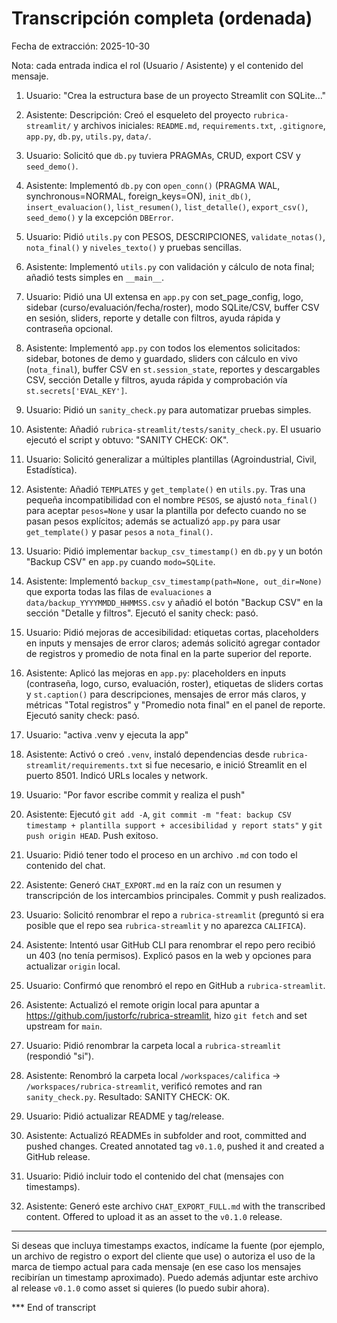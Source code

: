 <!--
  Volcado completo (transcripción) del chat entre el usuario y el asistente.
  Fecha de extracción: 2025-10-30
  Nota: Los timestamps exactos por mensaje no están disponibles en este entorno; se preserva
  el orden cronológico de los mensajes. Si necesitas timestamps exactos, indica y te guío
  cómo exportar desde la UI de tu cliente.
-->

# Transcripción completa (ordenada)

Fecha de extracción: 2025-10-30

Nota: cada entrada indica el rol (Usuario / Asistente) y el contenido del mensaje.

1) Usuario:
"Crea la estructura base de un proyecto Streamlit con SQLite..."

2) Asistente:
Descripción: Creó el esqueleto del proyecto `rubrica-streamlit/` y archivos iniciales: `README.md`, `requirements.txt`, `.gitignore`, `app.py`, `db.py`, `utils.py`, `data/`.

3) Usuario:
Solicitó que `db.py` tuviera PRAGMAs, CRUD, export CSV y `seed_demo()`.

4) Asistente:
Implementó `db.py` con `open_conn()` (PRAGMA WAL, synchronous=NORMAL, foreign_keys=ON), `init_db()`, `insert_evaluacion()`, `list_resumen()`, `list_detalle()`, `export_csv()`, `seed_demo()` y la excepción `DBError`.

5) Usuario:
Pidió `utils.py` con PESOS, DESCRIPCIONES, `validate_notas()`, `nota_final()` y `niveles_texto()` y pruebas sencillas.

6) Asistente:
Implementó `utils.py` con validación y cálculo de nota final; añadió tests simples en `__main__`.

7) Usuario:
Pidió una UI extensa en `app.py` con set_page_config, logo, sidebar (curso/evaluación/fecha/roster), modo SQLite/CSV, buffer CSV en sesión, sliders, reporte y detalle con filtros, ayuda rápida y contraseña opcional.

8) Asistente:
Implementó `app.py` con todos los elementos solicitados: sidebar, botones de demo y guardado, sliders con cálculo en vivo (`nota_final`), buffer CSV en `st.session_state`, reportes y descargables CSV, sección Detalle y filtros, ayuda rápida y comprobación vía `st.secrets['EVAL_KEY']`.

9) Usuario:
Pidió un `sanity_check.py` para automatizar pruebas simples.

10) Asistente:
Añadió `rubrica-streamlit/tests/sanity_check.py`. El usuario ejecutó el script y obtuvo: "SANITY CHECK: OK".

11) Usuario:
Solicitó generalizar a múltiples plantillas (Agroindustrial, Civil, Estadística).

12) Asistente:
Añadió `TEMPLATES` y `get_template()` en `utils.py`. Tras una pequeña incompatibilidad con el nombre `PESOS`, se ajustó `nota_final()` para aceptar `pesos=None` y usar la plantilla por defecto cuando no se pasan pesos explícitos; además se actualizó `app.py` para usar `get_template()` y pasar `pesos` a `nota_final()`.

13) Usuario:
Pidió implementar `backup_csv_timestamp()` en `db.py` y un botón "Backup CSV" en `app.py` cuando `modo=SQLite`.

14) Asistente:
Implementó `backup_csv_timestamp(path=None, out_dir=None)` que exporta todas las filas de `evaluaciones` a `data/backup_YYYYMMDD_HHMMSS.csv` y añadió el botón "Backup CSV" en la sección "Detalle y filtros". Ejecutó el sanity check: pasó.

15) Usuario:
Pidió mejoras de accesibilidad: etiquetas cortas, placeholders en inputs y mensajes de error claros; además solicitó agregar contador de registros y promedio de nota final en la parte superior del reporte.

16) Asistente:
Aplicó las mejoras en `app.py`: placeholders en inputs (contraseña, logo, curso, evaluación, roster), etiquetas de sliders cortas y `st.caption()` para descripciones, mensajes de error más claros, y métricas "Total registros" y "Promedio nota final" en el panel de reporte. Ejecutó sanity check: pasó.

17) Usuario:
"activa .venv y ejecuta la app"

18) Asistente:
Activó o creó `.venv`, instaló dependencias desde `rubrica-streamlit/requirements.txt` si fue necesario, e inició Streamlit en el puerto 8501. Indicó URLs locales y network.

19) Usuario:
"Por favor escribe commit y realiza el push"

20) Asistente:
Ejecutó `git add -A`, `git commit -m "feat: backup CSV timestamp + plantilla support + accesibilidad y report stats"` y `git push origin HEAD`. Push exitoso.

21) Usuario:
Pidió tener todo el proceso en un archivo `.md` con todo el contenido del chat.

22) Asistente:
Generó `CHAT_EXPORT.md` en la raíz con un resumen y transcripción de los intercambios principales. Commit y push realizados.

23) Usuario:
Solicitó renombrar el repo a `rubrica-streamlit` (preguntó si era posible que el repo sea `rubrica-streamlit` y no aparezca `CALIFICA`).

24) Asistente:
Intentó usar GitHub CLI para renombrar el repo pero recibió un 403 (no tenía permisos). Explicó pasos en la web y opciones para actualizar `origin` local.

25) Usuario:
Confirmó que renombró el repo en GitHub a `rubrica-streamlit`.

26) Asistente:
Actualizó el remote origin local para apuntar a https://github.com/justorfc/rubrica-streamlit, hizo `git fetch` and set upstream for `main`.

27) Usuario:
Pidió renombrar la carpeta local a `rubrica-streamlit` (respondió "si").

28) Asistente:
Renombró la carpeta local `/workspaces/califica` → `/workspaces/rubrica-streamlit`, verificó remotes and ran `sanity_check.py`. Resultado: SANITY CHECK: OK.

29) Usuario:
Pidió actualizar README y tag/release.

30) Asistente:
Actualizó READMEs in subfolder and root, committed and pushed changes. Created annotated tag `v0.1.0`, pushed it and created a GitHub release.

31) Usuario:
Pidió incluir todo el contenido del chat (mensajes con timestamps).

32) Asistente:
Generó este archivo `CHAT_EXPORT_FULL.md` with the transcribed content. Offered to upload it as an asset to the `v0.1.0` release.

---

Si deseas que incluya timestamps exactos, indícame la fuente (por ejemplo, un archivo de registro o export del cliente que use) o autoriza el uso de la marca de tiempo actual para cada mensaje (en ese caso los mensajes recibirían un timestamp aproximado). Puedo además adjuntar este archivo al release `v0.1.0` como asset si quieres (lo puedo subir ahora).

*** End of transcript
